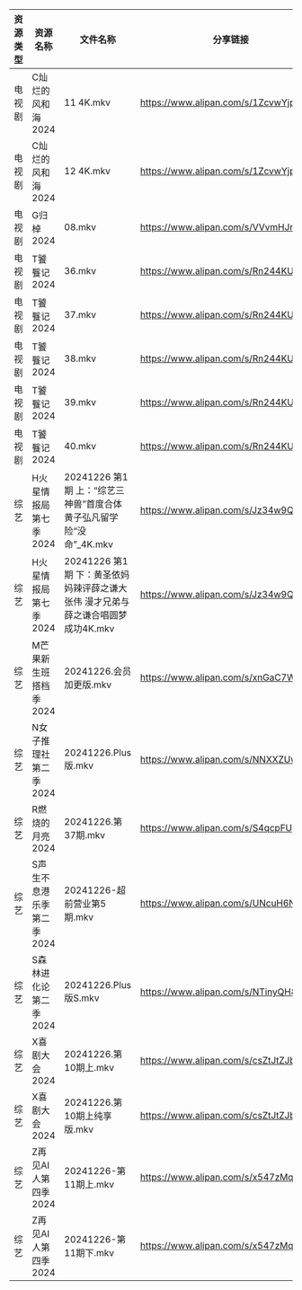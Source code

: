 | 资源类型 | 资源名称            | 文件名称                                              | 分享链接                                 | 更新时间                |
| ---- | --------------- | ------------------------------------------------- | ------------------------------------ | ------------------- |
| 电视剧  | C灿烂的风和海2024     | 11 4K.mkv                                         | https://www.alipan.com/s/1ZcvwYjp3jJ | 2024-12-26 00:05:13 |
| 电视剧  | C灿烂的风和海2024     | 12 4K.mkv                                         | https://www.alipan.com/s/1ZcvwYjp3jJ | 2024-12-26 00:05:13 |
| 电视剧  | G归棹2024         | 08.mkv                                            | https://www.alipan.com/s/VVvmHJnmtxN | 2024-12-26 14:05:18 |
| 电视剧  | T饕餮记2024        | 36.mkv                                            | https://www.alipan.com/s/Rn244KUMhV7 | 2024-12-26 14:06:15 |
| 电视剧  | T饕餮记2024        | 37.mkv                                            | https://www.alipan.com/s/Rn244KUMhV7 | 2024-12-26 14:06:15 |
| 电视剧  | T饕餮记2024        | 38.mkv                                            | https://www.alipan.com/s/Rn244KUMhV7 | 2024-12-26 14:06:15 |
| 电视剧  | T饕餮记2024        | 39.mkv                                            | https://www.alipan.com/s/Rn244KUMhV7 | 2024-12-26 14:06:14 |
| 电视剧  | T饕餮记2024        | 40.mkv                                            | https://www.alipan.com/s/Rn244KUMhV7 | 2024-12-26 14:06:14 |
| 综艺   | H火星情报局第七季2024   | 20241226 第1期 上：“综艺三神兽”首度合体 黄子弘凡留学险“没命”_4K.mkv     | https://www.alipan.com/s/Jz34w9QBhnQ | 2024-12-26 14:06:59 |
| 综艺   | H火星情报局第七季2024   | 20241226 第1期 下：黄圣依妈妈辣评薛之谦大张伟 漫才兄弟与薛之谦合唱圆梦成功4K.mkv | https://www.alipan.com/s/Jz34w9QBhnQ | 2024-12-26 14:06:59 |
| 综艺   | M芒果新生班搭档季2024   | 20241226.会员加更版.mkv                                | https://www.alipan.com/s/xnGaC7WzgLK | 2024-12-26 14:07:21 |
| 综艺   | N女子推理社第二季2024   | 20241226.Plus版.mkv                                | https://www.alipan.com/s/NNXXZUw3FNE | 2024-12-26 14:07:35 |
| 综艺   | R燃烧的月亮2024      | 20241226.第37期.mkv                                 | https://www.alipan.com/s/S4qcpFUguQa | 2024-12-26 14:07:40 |
| 综艺   | S声生不息港乐季第二季2024 | 20241226-超前营业第5期.mkv                              | https://www.alipan.com/s/UNcuH6NR3w3 | 2024-12-26 14:07:45 |
| 综艺   | S森林进化论第二季2024   | 20241226.Plus版S.mkv                               | https://www.alipan.com/s/NTinyQH8gfp | 2024-12-26 14:07:51 |
| 综艺   | X喜剧大会2024       | 20241226.第10期上.mkv                                | https://www.alipan.com/s/csZtJtZJbGQ | 2024-12-26 14:08:17 |
| 综艺   | X喜剧大会2024       | 20241226.第10期上纯享版.mkv                             | https://www.alipan.com/s/csZtJtZJbGQ | 2024-12-26 14:08:17 |
| 综艺   | Z再见AI人第四季2024   | 20241226-第11期上.mkv                                | https://www.alipan.com/s/x547zMqipVp | 2024-12-26 14:08:28 |
| 综艺   | Z再见AI人第四季2024   | 20241226-第11期下.mkv                                | https://www.alipan.com/s/x547zMqipVp | 2024-12-26 14:08:27 |
